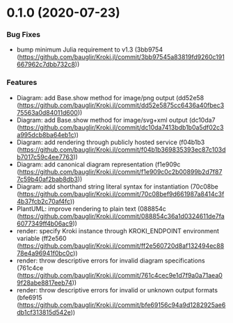 # 0.1.0 (2020-07-23)

### Bug Fixes

* bump minimum Julia requirement to v1.3 (3bb9754 (https://github.com/bauglir/Kroki.jl/commit/3bb97545a83819fd9260c191667962c7dbb732c8))

### Features

* Diagram: add Base.show method for image/png output (dd52e58 (https://github.com/bauglir/Kroki.jl/commit/dd52e5875cc6436a40fbec375563a0d84011d600))
* Diagram: add Base.show method for image/svg+xml output (dc10da7 (https://github.com/bauglir/Kroki.jl/commit/dc10da7413bdb1b0a5df02c3a995dcb8ba64eb1c))
* Diagram: add rendering through publicly hosted service (f04b1b3 (https://github.com/bauglir/Kroki.jl/commit/f04b1b369835393ec87c103db7017c59c4ee7763))
* Diagram: add canonical diagram representation (f1e909c (https://github.com/bauglir/Kroki.jl/commit/f1e909c0c2b00899b2d7f877c59b40af2bab8db3))
* Diagram: add shorthand string literal syntax for instantiation (70c08be (https://github.com/bauglir/Kroki.jl/commit/70c08bef9d661987a8414c3f4b37fcb2c70af4fc))
* PlantUML: improve rendering to plain text (088854c (https://github.com/bauglir/Kroki.jl/commit/088854c36a1d0324611de7fa6077349ff4b06ac9))
* render: specify Kroki instance through KROKI_ENDPOINT environment variable (ff2e560 (https://github.com/bauglir/Kroki.jl/commit/ff2e560720d8af132494ec8878e4a96941f0bc0c))
* render: throw descriptive errors for invalid diagram specifications (761c4ce (https://github.com/bauglir/Kroki.jl/commit/761c4cec9e1d7f9a0a71aea09f28abe8817eeb74))
* render: throw descriptive errors for invalid or unknown output formats (bfe6915 (https://github.com/bauglir/Kroki.jl/commit/bfe69156c94a9d1282925ae6db1cf313815d542e))
